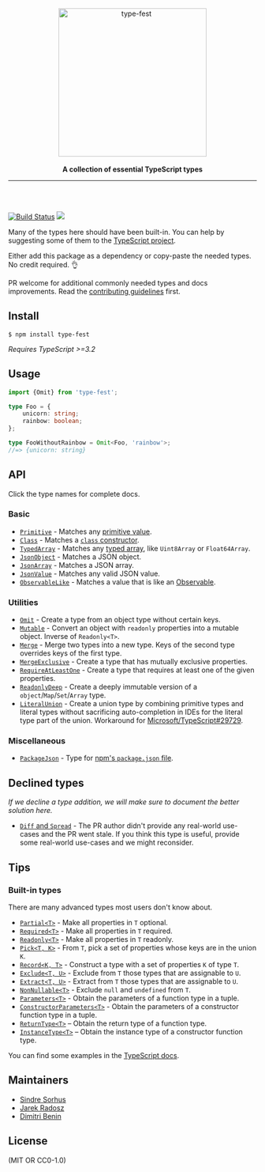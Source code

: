 <div align="center">
	<br>
	<br>
	<img src="media/logo.svg" alt="type-fest" height="300">
	<br>
	<br>
	<b>A collection of essential TypeScript types</b>
	<br>
	<hr>
</div>
<br>
<br>

[![Build Status](https://travis-ci.com/sindresorhus/type-fest.svg?branch=master)](https://travis-ci.com/sindresorhus/type-fest)
[![](https://img.shields.io/badge/unicorn-approved-ff69b4.svg)](https://www.youtube.com/watch?v=9auOCbH5Ns4)
<!-- Commented out until they actually show anything
[![npm dependents](https://badgen.net/npm/dependents/type-fest)](https://www.npmjs.com/package/type-fest?activeTab=dependents) [![npm downloads](https://badgen.net/npm/dt/type-fest)](https://www.npmjs.com/package/type-fest)
-->

Many of the types here should have been built-in. You can help by suggesting some of them to the [TypeScript project](https://github.com/Microsoft/TypeScript/blob/master/CONTRIBUTING.md).

Either add this package as a dependency or copy-paste the needed types. No credit required. 👌

PR welcome for additional commonly needed types and docs improvements. Read the [contributing guidelines](.github/contributing.md) first.


## Install

```
$ npm install type-fest
```

*Requires TypeScript >=3.2*


## Usage

```ts
import {Omit} from 'type-fest';

type Foo = {
	unicorn: string;
	rainbow: boolean;
};

type FooWithoutRainbow = Omit<Foo, 'rainbow'>;
//=> {unicorn: string}
```


## API

Click the type names for complete docs.

### Basic

- [`Primitive`](source/basic.d.ts) - Matches any [primitive value](https://developer.mozilla.org/en-US/docs/Glossary/Primitive).
- [`Class`](source/basic.d.ts) - Matches a [`class` constructor](https://developer.mozilla.org/en-US/docs/Web/JavaScript/Reference/Classes).
- [`TypedArray`](source/basic.d.ts) - Matches any [typed array](https://developer.mozilla.org/en-US/docs/Web/JavaScript/Reference/Global_Objects/TypedArray), like `Uint8Array` or `Float64Array`.
- [`JsonObject`](source/basic.d.ts) - Matches a JSON object.
- [`JsonArray`](source/basic.d.ts) - Matches a JSON array.
- [`JsonValue`](source/basic.d.ts) - Matches any valid JSON value.
- [`ObservableLike`](source/basic.d.ts) - Matches a value that is like an [Observable](https://github.com/tc39/proposal-observable).

### Utilities

- [`Omit`](source/omit.d.ts) - Create a type from an object type without certain keys.
- [`Mutable`](source/mutable.d.ts) - Convert an object with `readonly` properties into a mutable object. Inverse of `Readonly<T>`.
- [`Merge`](source/merge.d.ts) - Merge two types into a new type. Keys of the second type overrides keys of the first type.
- [`MergeExclusive`](source/merge-exclusive.d.ts) - Create a type that has mutually exclusive properties.
- [`RequireAtLeastOne`](source/require-at-least-one.d.ts) - Create a type that requires at least one of the given properties.
- [`ReadonlyDeep`](source/readonly-deep.d.ts) - Create a deeply immutable version of a `object`/`Map`/`Set`/`Array` type.
- [`LiteralUnion`](source/literal-union.d.ts) - Create a union type by combining primitive types and literal types without sacrificing auto-completion in IDEs for the literal type part of the union. Workaround for [Microsoft/TypeScript#29729](https://github.com/Microsoft/TypeScript/issues/29729).

### Miscellaneous

- [`PackageJson`](source/package-json.d.ts) - Type for [npm's `package.json` file](https://docs.npmjs.com/creating-a-package-json-file).


## Declined types

*If we decline a type addition, we will make sure to document the better solution here.*

- [`Diff` and `Spread`](https://github.com/sindresorhus/type-fest/pull/7) - The PR author didn't provide any real-world use-cases and the PR went stale. If you think this type is useful, provide some real-world use-cases and we might reconsider.


## Tips

### Built-in types

There are many advanced types most users don't know about.

- [`Partial<T>`](https://github.com/Microsoft/TypeScript/blob/2961bc3fc0ea1117d4e53bc8e97fa76119bc33e3/src/lib/es5.d.ts#L1401-L1406) - Make all properties in `T` optional.
- [`Required<T>`](https://github.com/Microsoft/TypeScript/blob/2961bc3fc0ea1117d4e53bc8e97fa76119bc33e3/src/lib/es5.d.ts#L1408-L1413) - Make all properties in `T` required.
- [`Readonly<T>`](https://github.com/Microsoft/TypeScript/blob/2961bc3fc0ea1117d4e53bc8e97fa76119bc33e3/src/lib/es5.d.ts#L1415-L1420) - Make all properties in `T` readonly.
- [`Pick<T, K>`](https://github.com/Microsoft/TypeScript/blob/2961bc3fc0ea1117d4e53bc8e97fa76119bc33e3/src/lib/es5.d.ts#L1422-L1427) - From `T`, pick a set of properties whose keys are in the union `K`.
- [`Record<K, T>`](https://github.com/Microsoft/TypeScript/blob/2961bc3fc0ea1117d4e53bc8e97fa76119bc33e3/src/lib/es5.d.ts#L1429-L1434) - Construct a type with a set of properties `K` of type `T`.
- [`Exclude<T, U>`](https://github.com/Microsoft/TypeScript/blob/2961bc3fc0ea1117d4e53bc8e97fa76119bc33e3/src/lib/es5.d.ts#L1436-L1439) - Exclude from `T` those types that are assignable to `U`.
- [`Extract<T, U>`](https://github.com/Microsoft/TypeScript/blob/2961bc3fc0ea1117d4e53bc8e97fa76119bc33e3/src/lib/es5.d.ts#L1441-L1444) - Extract from `T` those types that are assignable to `U`.
- [`NonNullable<T>`](https://github.com/Microsoft/TypeScript/blob/2961bc3fc0ea1117d4e53bc8e97fa76119bc33e3/src/lib/es5.d.ts#L1446-L1449) - Exclude `null` and `undefined` from `T`.
- [`Parameters<T>`](https://github.com/Microsoft/TypeScript/blob/2961bc3fc0ea1117d4e53bc8e97fa76119bc33e3/src/lib/es5.d.ts#L1451-L1454) - Obtain the parameters of a function type in a tuple.
- [`ConstructorParameters<T>`](https://github.com/Microsoft/TypeScript/blob/2961bc3fc0ea1117d4e53bc8e97fa76119bc33e3/src/lib/es5.d.ts#L1456-L1459) - Obtain the parameters of a constructor function type in a tuple.
- [`ReturnType<T>`](https://github.com/Microsoft/TypeScript/blob/2961bc3fc0ea1117d4e53bc8e97fa76119bc33e3/src/lib/es5.d.ts#L1461-L1464) – Obtain the return type of a function type.
- [`InstanceType<T>`](https://github.com/Microsoft/TypeScript/blob/2961bc3fc0ea1117d4e53bc8e97fa76119bc33e3/src/lib/es5.d.ts#L1466-L1469) – Obtain the instance type of a constructor function type.

You can find some examples in the [TypeScript docs](https://www.typescriptlang.org/docs/handbook/advanced-types.html#predefined-conditional-types).


## Maintainers

- [Sindre Sorhus](https://github.com/sindresorhus)
- [Jarek Radosz](https://github.com/CvX)
- [Dimitri Benin](https://github.com/BendingBender)


## License

(MIT OR CC0-1.0)
